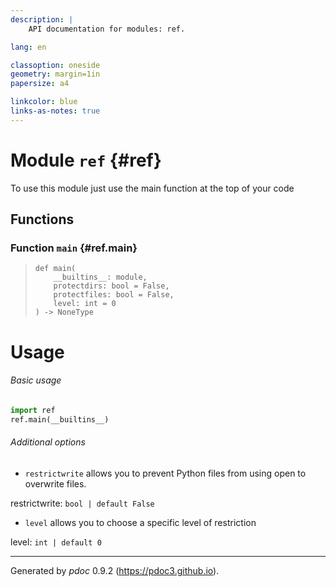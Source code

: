 ```yaml
---
description: |
    API documentation for modules: ref.

lang: en

classoption: oneside
geometry: margin=1in
papersize: a4

linkcolor: blue
links-as-notes: true
---
```



    
# Module `ref` {#ref}

To use this module just use the main function at the top of your code




    
## Functions


    
### Function `main` {#ref.main}




>     def main(
>         __builtins__: module,
>         protectdirs: bool = False,
>         protectfiles: bool = False,
>         level: int = 0
>     ) ‑> NoneType


# Usage

###### Basic usage

```py
import ref
ref.main(__builtins__)
```

###### Additional options

 - <code>restrictwrite</code> allows you to prevent Python files from using open to overwrite files.

restrictwrite: `bool | default False`

 - <code>level</code> allows you to choose a specific level of restriction

level: `int | default 0`



-----
Generated by *pdoc* 0.9.2 (<https://pdoc3.github.io>).
